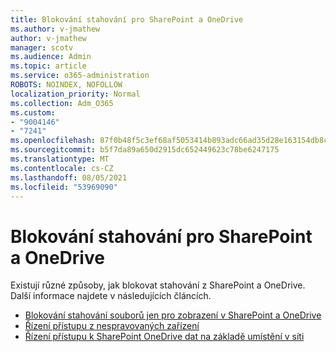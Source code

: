 ```yaml
---
title: Blokování stahování pro SharePoint a OneDrive
ms.author: v-jmathew
author: v-jmathew
manager: scotv
ms.audience: Admin
ms.topic: article
ms.service: o365-administration
ROBOTS: NOINDEX, NOFOLLOW
localization_priority: Normal
ms.collection: Adm_O365
ms.custom:
- "9004146"
- "7241"
ms.openlocfilehash: 87f0b48f5c3ef68af5053414b893adc66ad35d28e163154db8c3f2b3a52cf4a7
ms.sourcegitcommit: b5f7da89a650d2915dc652449623c78be6247175
ms.translationtype: MT
ms.contentlocale: cs-CZ
ms.lasthandoff: 08/05/2021
ms.locfileid: "53969090"
---
```

# <a name="block-downloads-for-sharepoint-and-onedrive"></a>Blokování stahování pro SharePoint a OneDrive

Existují různé způsoby, jak blokovat stahování z SharePoint a OneDrive. Další informace najdete v následujících článcích.

- [Blokování stahování souborů jen pro zobrazení v SharePoint a OneDrive](https://support.microsoft.com/office/block-downloads-for-view-only-files-in-sharepoint-and-onedrive-6051184b-62ac-4149-b874-13dcd40ef91e)
- [Řízení přístupu z nespravovaných zařízení](https://docs.microsoft.com/sharepoint/control-access-from-unmanaged-devices)
- [Řízení přístupu k SharePoint OneDrive dat na základě umístění v síti](https://docs.microsoft.com/sharepoint/control-access-based-on-network-location)

